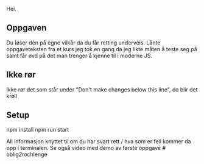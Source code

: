 Hei.

## Oppgaven

Du løser den på egne vilkår da du får retting underveis.
Lånte oppgaveteksten fra et kurs jeg tok en gang da jeg likte måten å teste seg på samt får øvd på det man
trenger å kjenne til i moderne JS.

## Ikke rør

Ikke rør det som står under "Don't make changes below this line", da blir det krøll

## Setup

npm install
npm run start

All informasjon knyttet til om du har svart rett / hva som er feil kommer da opp i terminalen. Se også video med demo av første oppgave
#   o b l i g _ 2 _ r o c h l e n g e  
 